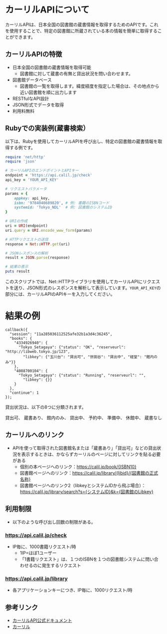 # カーリルAPIについて

カーリルAPIは、日本全国の図書館の蔵書情報を取得するためのAPIです。これを使用することで、特定の図書館に所蔵されている本の情報を簡単に取得することができます。

## カーリルAPIの特徴
- 日本全国の図書館の蔵書情報を取得可能
  - 図書館に対して蔵書の有無と貸出状況を問い合わせます。
- 図書館データベース
  - 図書館の一覧を取得します。緯度経度を指定した場合は、その地点から近い図書館を順に出力します
- RESTfulなAPI設計
- JSON形式でデータを取得
- 利用料無料

## Rubyでの実装例(蔵書検索）

以下は、Rubyを使用してカーリルAPIを呼び出し、特定の図書館の蔵書情報を取得する例です。

```ruby
require 'net/http'
require 'json'

# カーリルAPIのエンドポイントとAPIキー
endpoint = 'https://api.calil.jp/check'
api_key = 'YOUR_API_KEY'

# リクエストパラメータ
params = {
    appkey: api_key,
    isbn: '9784048689820', # 例: 書籍のISBNコード
    systemid: 'Tokyo_NDL'  # 例: 図書館のシステムID
}

# URIの作成
uri = URI(endpoint)
uri.query = URI.encode_www_form(params)

# HTTPリクエストの送信
response = Net::HTTP.get(uri)

# JSONレスポンスの解析
result = JSON.parse(response)

# 結果の表示
puts result
```

このスクリプトでは、Net::HTTPライブラリを使用してカーリルAPIにリクエストを送り、JSON形式のレスポンスを解析して表示しています。`YOUR_API_KEY`の部分には、カーリルAPIのAPIキーを入力してください。

# 結果の例
```
callback({
  "session": "11a285036112525afe32b1a3d4c36245", 
  "books": {
    "4334926940": {
      "Tokyo_Setagaya": {"status": "OK", "reserveurl": "http://libweb.tokyo.jp/123", 
        "libkey": {"玉川台": "貸出可", "世田谷": "貸出中", "経堂": "館内のみ"}}
    }, 
    "4088700104": {
      "Tokyo_Setagaya": {"status": "Running", "reserveurl": "", 
        "libkey": {}}
    }
  }, 
  "continue": 1
});
```
貸出状況は、以下の8つに分類されます。

貸出可、 蔵書あり、 館内のみ、 貸出中、 予約中、 準備中、 休館中、 蔵書なし

## カーリルへのリンク
- APIを使って取得された図書館名または「蔵書あり」「貸出可」などの貸出状況を表示するときは、かならずカーリルのページに対してリンクを貼る必要がある
  - 個別の本ページへのリンク：https://calil.jp/book/{ISBN10}
  - 図書館ページへのリンク：https://calil.jp/library/{libid}/{図書館の正式名称}
  - 図書館ページへのリンク2（libkeyとシステムIDから飛ぶ場合）：
https://calil.jp/library/search?s={システムID}&k={図書館のLibkey}

## 利用制限
- 以下のような呼び出し回数の制限がある。
### https://api.calil.jp/check
- IP毎に、1000書籍リクエスト/時
  - 1IP=ほぼ1ユーザー
  - 「1書籍リクエスト」は、１つのISBNを１つの図書館システムに問い合わせるのに発生するリクエスト
### https://api.calil.jp/library
- 各アプリケーションキーにつき、IP毎に、1000リクエスト/時

## 参考リンク
- [カーリルAPI公式ドキュメント](https://calil.jp/doc/api.html)
- [カーリル](https://calil.jp)